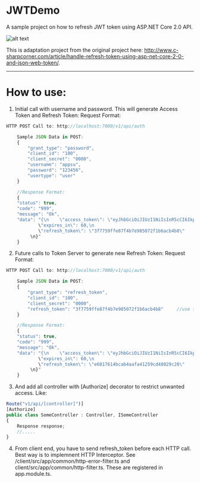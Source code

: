 ﻿# JWTDemo
A sample project on how to refresh JWT token using ASP.NET Core 2.0 API.

![alt text](https://github.com/pawanpillai/JWTDemo/architecture.png)

This is adaptation project from the original project here: http://www.c-sharpcorner.com/article/handle-refresh-token-using-asp-net-core-2-0-and-json-web-token/. 

--------------------------------

# How to use:

1. Initial call with username and password. This will generate Access Token and Refresh Token:
Request Format:
```javascript
HTTP POST Call to: http://localhost:7000/v1/api/auth

    Sample JSON Data in POST:
    {
	    "grant_type": "password",
	    "client_id": "100",
	    "client_secret": "0000",
	    "username": "appsu",
	    "password": "123456",
	    "usertype": "user"
    }

    //Response Format:
    {
	"status": true,
	"code": "999",
	"message": "Ok",
	"data": "{\n    \"access_token\": \"eyJhbGciOiJIUzI1NiIsInR5cCI6IkpXVCJ9.eyJzdWIiOiIxMDAiLCJqdGkiOiI5NmFmMTVlMC1mMmMyLTRkY2ItYjFmYy04MWQ0OWEyZjBmNTYiLCJpYXQiOiIwNy8zMS8yMDE5IDE1OjMzOjQyIiwiTmFtZSI6ImFwcHN1IiwiVXNlclR5cGUiOiJ1c2VyIiwibmJmIjoxNTY0NTg3MjIyLCJleHAiOjE1NjQ1ODcyODIsImlzcyI6Imh0dHA6Ly9sb2NhbGhvc3Q6NzAwMCIsImF1ZCI6IlJlc291cmNlU2VydmVyIn0.Rzl4ne2J6_4gpNI_KNJZ54pb5S0-kvB1nM_O9PW1dWk\",\n
			\"expires_in\": 60,\n
			\"refresh_token\": \"3f7759ffe87f4b7e985072f1b6acb4b8\"
		 \n}"
    }
```              

2. Future calls to Token Server to generate new Refresh Token:
Request Format:
```javascript
HTTP POST Call to: http://localhost:7000/v1/api/auth

    Sample JSON Data in POST:
    {
	    "grant_type": "refresh_token",
	    "client_id": "100",
	    "client_secret": "0000",
	    "refresh_token": "3f7759ffe87f4b7e985072f1b6acb4b8"     //use the refresh_token from above response for 1st time, then use refresh_token from it's own response below
    }

    //Response Format:
    {
	"status": true,
	"code": "999",
	"message": "Ok",
	"data": "{\n    \"access_token\": \"eyJhbGciOiJIUzI1NiIsInR5cCI6IkpXVCJ9.eyJzdWIiOiIxMDAiLCJqdGkiOiI5NmFmMTVlMC1mMmMyLTRkY2ItYjFmYy04MWQ0OWEyZjBmNTYiLCJpYXQiOiIwNy8zMS8yMDE5IDE1OjMzOjQyIiwiTmFtZSI6ImFwcHN1IiwiVXNlclR5cGUiOiJ1c2VyIiwibmJmIjoxNTY0NTg3MjIyLCJleHAiOjE1NjQ1ODcyODIsImlzcyI6Imh0dHA6Ly9sb2NhbGhvc3Q6NzAwMCIsImF1ZCI6IlJlc291cmNlU2VydmVyIn0.Rzl4ne2J6_4gpNI_KNJZ54pb5S0-kvB1nM_O9PW1dWk\",\n
			\"expires_in\": 60,\n
			\"refresh_token\": \"e6817614bcab4aafa41259cd48029c20\"
		 \n}"
    }
 ```     

3. And add all controller with [Authorize] decorator to restrict unwanted access. Like:
```javascript
Route("v1/api/[controller]")]
[Authorize]
public class SomeController : Controller, ISomeController
{
	Response response;
	//.....
}
```

4. From client end, you have to send refresh_token before each HTTP call. Best way is to implemnent HTTP Interceptor. See /client/src/app/common/http-error-filter.ts and client/src/app/common/http-filter.ts. These are registered in app.module.ts.
